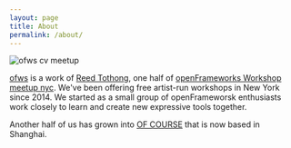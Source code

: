 ```yaml
---
layout: page
title: About
permalink: /about/
---
```


![ofws cv meetup](../images/cvmeetup.jpg)

[ofws](https://www.facebook.com/ofWorkshop/) is a work of [Reed Tothong](http://firmread.me), one half of [openFrameworks Workshop meetup nyc](http://www.meetup.com/openframeworks/). We've been offering free artist-run workshops in New York since 2014. We started as a small group of openFrameworsk enthusiasts work closely to learn and create new expressive tools together.  


  

Another half of us has grown into [OF COURSE](http://ofcourse.io/) that is now based in Shanghai. 

